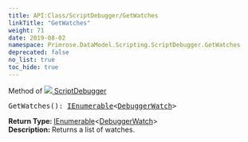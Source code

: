 ```yaml
---
title: API:Class/ScriptDebugger/GetWatches
linkTitle: "GetWatches"
weight: 71
date: 2019-08-02
namespace: Primrose.DataModel.Scripting.ScriptDebugger.GetWatches
deprecated: false
no_list: true
toc_hide: true
---
```

Method of <a href="/docs/api-reference/Class/ScriptDebugger"><img src="/icons/silk/script_module.png"/>&nbsp;ScriptDebugger</a>
<pre class="method-declaration">
GetWatches(): <a class="type" href="/docs/api-reference/System/IEnumerable">IEnumerable</a><<a class="type" href="/docs/api-reference/Class/DebuggerWatch">DebuggerWatch</a>></pre>
<b>Return Type: </b>
<a class="type" href="/docs/api-reference/System/IEnumerable">IEnumerable</a><<a class="type" href="/docs/api-reference/Class/DebuggerWatch">DebuggerWatch</a>>
<br/>
<b>Description: </b>
Returns a list of watches.

